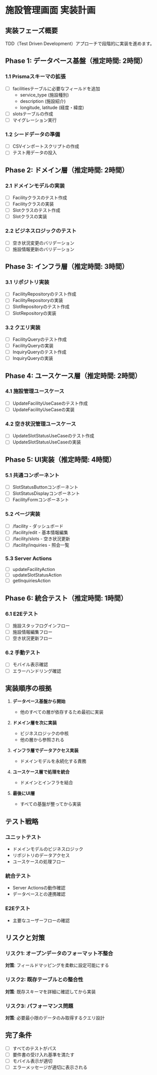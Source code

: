 # 施設管理画面 実装計画

## 実装フェーズ概要

TDD（Test Driven Development）アプローチで段階的に実装を進めます。

## Phase 1: データベース基盤（推定時間: 2時間）

### 1.1 Prismaスキーマの拡張
- [ ] facilitiesテーブルに必要なフィールドを追加
  - service_type (施設種別)
  - description (施設紹介)
  - longitude, latitude (経度・緯度)
- [ ] slotsテーブルの作成
- [ ] マイグレーション実行

### 1.2 シードデータの準備
- [ ] CSVインポートスクリプトの作成
- [ ] テスト用データの投入

## Phase 2: ドメイン層（推定時間: 2時間）

### 2.1 ドメインモデルの実装
- [ ] Facilityクラスのテスト作成
- [ ] Facilityクラスの実装
- [ ] Slotクラスのテスト作成
- [ ] Slotクラスの実装

### 2.2 ビジネスロジックのテスト
- [ ] 空き状況変更のバリデーション
- [ ] 施設情報更新のバリデーション

## Phase 3: インフラ層（推定時間: 3時間）

### 3.1 リポジトリ実装
- [ ] FacilityRepositoryのテスト作成
- [ ] FacilityRepositoryの実装
- [ ] SlotRepositoryのテスト作成
- [ ] SlotRepositoryの実装

### 3.2 クエリ実装
- [ ] FacilityQueryのテスト作成
- [ ] FacilityQueryの実装
- [ ] InquiryQueryのテスト作成
- [ ] InquiryQueryの実装

## Phase 4: ユースケース層（推定時間: 2時間）

### 4.1 施設管理ユースケース
- [ ] UpdateFacilityUseCaseのテスト作成
- [ ] UpdateFacilityUseCaseの実装

### 4.2 空き状況管理ユースケース
- [ ] UpdateSlotStatusUseCaseのテスト作成
- [ ] UpdateSlotStatusUseCaseの実装

## Phase 5: UI実装（推定時間: 4時間）

### 5.1 共通コンポーネント
- [ ] SlotStatusButtonコンポーネント
- [ ] SlotStatusDisplayコンポーネント
- [ ] FacilityFormコンポーネント

### 5.2 ページ実装
- [ ] /facility - ダッシュボード
- [ ] /facility/edit - 基本情報編集
- [ ] /facility/slots - 空き状況更新
- [ ] /facility/inquiries - 照会一覧

### 5.3 Server Actions
- [ ] updateFacilityAction
- [ ] updateSlotStatusAction
- [ ] getInquiriesAction

## Phase 6: 統合テスト（推定時間: 1時間）

### 6.1 E2Eテスト
- [ ] 施設スタッフログインフロー
- [ ] 施設情報編集フロー
- [ ] 空き状況更新フロー

### 6.2 手動テスト
- [ ] モバイル表示確認
- [ ] エラーハンドリング確認

## 実装順序の根拠

1. **データベース基盤から開始**
   - 他のすべての層が依存するため最初に実装

2. **ドメイン層を次に実装**
   - ビジネスロジックの中核
   - 他の層から参照される

3. **インフラ層でデータアクセス実装**
   - ドメインモデルを永続化する責務

4. **ユースケース層で処理を統合**
   - ドメインとインフラを結合

5. **最後にUI層**
   - すべての基盤が整ってから実装

## テスト戦略

### ユニットテスト
- ドメインモデルのビジネスロジック
- リポジトリのデータアクセス
- ユースケースの処理フロー

### 統合テスト
- Server Actionsの動作確認
- データベースとの連携確認

### E2Eテスト
- 主要なユーザーフローの確認

## リスクと対策

### リスク1: オープンデータのフォーマット不整合
**対策**: フィールドマッピングを柔軟に設定可能にする

### リスク2: 既存テーブルとの整合性
**対策**: 既存スキーマを詳細に確認してから実装

### リスク3: パフォーマンス問題
**対策**: 必要最小限のデータのみ取得するクエリ設計

## 完了条件

- [ ] すべてのテストがパス
- [ ] 要件書の受け入れ基準を満たす
- [ ] モバイル表示が適切
- [ ] エラーメッセージが適切に表示される